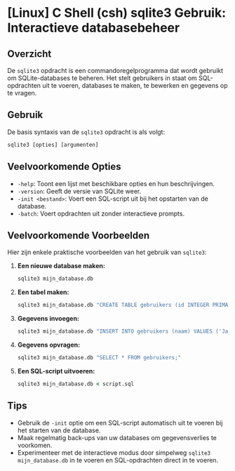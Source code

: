 # [Linux] C Shell (csh) sqlite3 Gebruik: Interactieve databasebeheer

## Overzicht
De `sqlite3` opdracht is een commandoregelprogramma dat wordt gebruikt om SQLite-databases te beheren. Het stelt gebruikers in staat om SQL-opdrachten uit te voeren, databases te maken, te bewerken en gegevens op te vragen.

## Gebruik
De basis syntaxis van de `sqlite3` opdracht is als volgt:

```csh
sqlite3 [opties] [argumenten]
```

## Veelvoorkomende Opties
- `-help`: Toont een lijst met beschikbare opties en hun beschrijvingen.
- `-version`: Geeft de versie van SQLite weer.
- `-init <bestand>`: Voert een SQL-script uit bij het opstarten van de database.
- `-batch`: Voert opdrachten uit zonder interactieve prompts.

## Veelvoorkomende Voorbeelden
Hier zijn enkele praktische voorbeelden van het gebruik van `sqlite3`:

1. **Een nieuwe database maken:**
   ```csh
   sqlite3 mijn_database.db
   ```

2. **Een tabel maken:**
   ```csh
   sqlite3 mijn_database.db "CREATE TABLE gebruikers (id INTEGER PRIMARY KEY, naam TEXT);"
   ```

3. **Gegevens invoegen:**
   ```csh
   sqlite3 mijn_database.db "INSERT INTO gebruikers (naam) VALUES ('Jan');"
   ```

4. **Gegevens opvragen:**
   ```csh
   sqlite3 mijn_database.db "SELECT * FROM gebruikers;"
   ```

5. **Een SQL-script uitvoeren:**
   ```csh
   sqlite3 mijn_database.db < script.sql
   ```

## Tips
- Gebruik de `-init` optie om een SQL-script automatisch uit te voeren bij het starten van de database.
- Maak regelmatig back-ups van uw databases om gegevensverlies te voorkomen.
- Experimenteer met de interactieve modus door simpelweg `sqlite3 mijn_database.db` in te voeren en SQL-opdrachten direct in te voeren.